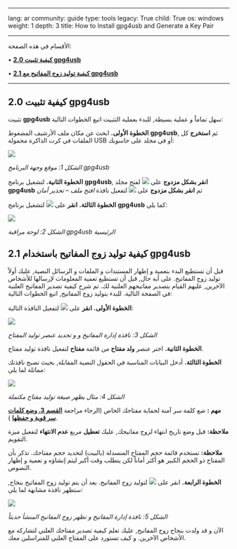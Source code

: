 

---

lang: ar
community: guide
type: tools
legacy: True
child: True
os: windows
weight: 1
depth: 3
title: How to Install gpg4usb and Generate a Key Pair

---

الأقسام في هذه الصفحة:

•	[**2.0 كيفية تثبيت gpg4usb**](#2.0)

•	[**2.1 كيفية توليد زوج المفاتيح مع gpg4usb**](#2.1)

------------

<a name="2.0"></a>
## 2.0 كيفية تثبيت gpg4usb ##

تثبيت **gpg4usb** سهل تماماً و عملية بسيطة, للبدء بعملية التثبيت اتبع الخطوات التالية:

**الخطوة الأولى.** ابحث عن مكان ملف الأرشيف المضغوط **gpg4usb**, ثم **استخرج** كل الملفات في كرت الذاكرة محمولة USB أو في مجلد على حاسوبك:

![](/sbox/screen/gpg4usb-en/01.png)

*الشكل 1: موقع وجهة البرنامج gpg4usb*

**الخطوة الثانية.** لتشغيل برنامج **gpg4usb**, **انقر بشكل مزدوج** على ![](/sbox/screen/gpg4usb-en/02.png) لفتح مجلد **gpg4usb** ثم **انقر بشكل مزدوج** على ![](/sbox/screen/gpg4usb-en/03.png) لتفعيل نافذة  *افتح ملف – تحذير أمان*

**الخطوة الثالثة.** **انقر** على ![](/sbox/screen/gpg4usb-en/04.png) لتشغيل برنامج **gpg4usb** كما يلي:

![](/sbox/screen/gpg4usb-ar/01.png)

*الشكل 2: لوحة مراقبة gpg4usb الرئيسية*

<a name="2.1"></a>
## 2.1 كيفية توليد زوج المفاتيح باستخدام gpg4usb ##

قبل أن تستطيع البدء بتعمية و إظهار المستندات و الملفات و الرسائل النصية, عليك أولاً توليد زوج المفاتيح. على أية حال, قبل أن تستطيع تعمية المعلومات لإرسالها للأشخاص الآخرين, عليهم القيام بتصدير مفاتيحهم العلنية لك. تم شرح كيفية تصدير المفاتيح العلنية في الصفحة التالية. للبدء بتوليد زوج المفاتيح, اتبع الخطوات التالية:

**الخطوة الأولى.** **انقر** على ![](/sbox/screen/gpg4usb-ar/22.png) لتفعيل النافذة التالية:

![](/sbox/screen/gpg4usb-ar/02.png)

*الشكل 3: نافذة إدارة المفاتيح و و تحديد عنصر توليد المفتاح*

**الخطوة الثانية.** اختر عنصر **ولد مفتاح** من قائمة **مفتاح** لتفعيل نافذة توليد مفتاح.

**الخطوة الثالثة.** أدخل البيانات المناسبة في الحقول النصية المقابلة, بحيث تصبح نافذتك مماثلة لما يلي:

![](/sbox/screen/gpg4usb-ar/03.png)

*الشكل 4: مثال يظهر صيغة توليد مفتاح مكتملة*

**مهم :** ضع كلمة سر آمنة لحماية مفتاحك الخاص (الرجاء مراجعة [**القسم 3. وضع كلمات سر قوية و حفظها**](/ar/chapter_03) ).

**ملاحظة:** قبل وضع تاريخ انتهاء لزوج مفاتيحك, عليك **تعطيل** مربع **عدم الانتهاء** لتفعيل ميزة التقويم.

**ملاحظة:** تستخدم قائمة حجم المفتاح المنسدلة (بالبيت) لتحديد حجم مفتاحك. تذكر بأن المفتاح ذو الحجم الكبير هو أكثر أماناً لكن يتطلب وقت أكبر ليتم إنشاؤه و تعمية و إظهار النصوص.

**الخطوة الرابعة.** انقر على ![](/sbox/screen/gpg4usb-ar/27.png) لتوليد  زوج المفاتيح. بعد أن يتم توليد زوج المفاتيح بنجاح, ستظهر نافذة مشابهة لما يلي:

![](/sbox/screen/gpg4usb-ar/04.png)

*الشكل 5: نافذة إدارة المفاتيح و تظهر زوج المفاتيح المنشأ حديثاً*

الآن و قد ولدت بنجاح زوج المفاتيح, عليك تعلم كيفية تصدير مفتاحك العلني لتشاركه مع الأشخاص الآخرين. و كيف تستورد على المفتاح العلني للمتراسلين معك.

